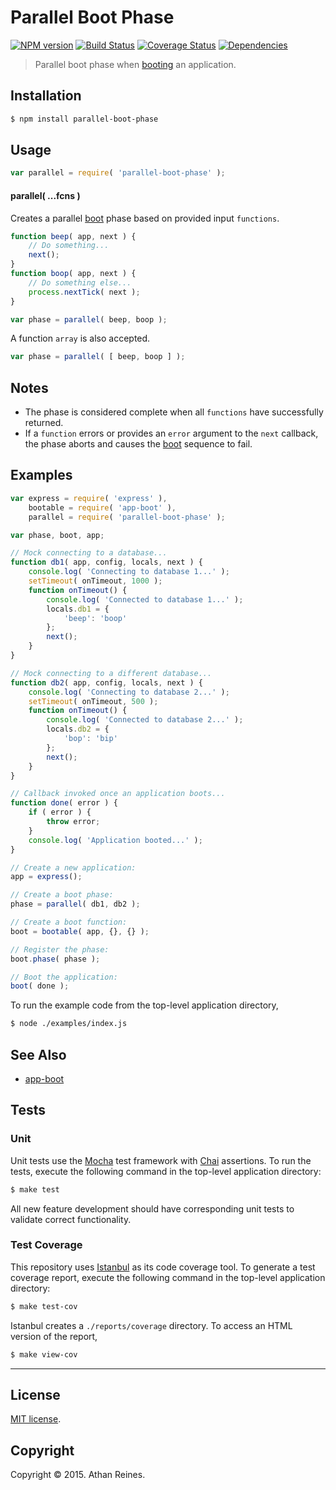 Parallel Boot Phase
===
[![NPM version][npm-image]][npm-url] [![Build Status][travis-image]][travis-url] [![Coverage Status][codecov-image]][codecov-url] [![Dependencies][dependencies-image]][dependencies-url]

> Parallel boot phase when [booting](https://github.com/kgryte/node-app-boot) an application.


## Installation

``` bash
$ npm install parallel-boot-phase
```


## Usage

``` javascript
var parallel = require( 'parallel-boot-phase' );
```

#### parallel( ...fcns )

Creates a parallel [boot](https://github.com/kgryte/node-app-boot) phase based on provided input `functions`.

``` javascript
function beep( app, next ) {
	// Do something...
	next();
}
function boop( app, next ) {
	// Do something else...
	process.nextTick( next );
}

var phase = parallel( beep, boop );
```

A function `array` is also accepted.

``` javascript
var phase = parallel( [ beep, boop ] );
```


## Notes

*	The phase is considered complete when all `functions` have successfully returned.
* 	If a `function` errors or provides an `error` argument to the `next` callback, the phase aborts and causes the [boot](https://github.com/kgryte/node-app-boot) sequence to fail.


## Examples

``` javascript
var express = require( 'express' ),
	bootable = require( 'app-boot' ),
	parallel = require( 'parallel-boot-phase' );

var phase, boot, app;

// Mock connecting to a database...
function db1( app, config, locals, next ) {
	console.log( 'Connecting to database 1...' );
	setTimeout( onTimeout, 1000 );
	function onTimeout() {
		console.log( 'Connected to database 1...' );
		locals.db1 = {
			'beep': 'boop'
		};
		next();
	}
}

// Mock connecting to a different database...
function db2( app, config, locals, next ) {
	console.log( 'Connecting to database 2...' );
	setTimeout( onTimeout, 500 );
	function onTimeout() {
		console.log( 'Connected to database 2...' );
		locals.db2 = {
			'bop': 'bip'
		};
		next();
	}
}

// Callback invoked once an application boots...
function done( error ) {
	if ( error ) {
		throw error;
	}
	console.log( 'Application booted...' );
}

// Create a new application:
app = express();

// Create a boot phase:
phase = parallel( db1, db2 );

// Create a boot function:
boot = bootable( app, {}, {} );

// Register the phase:
boot.phase( phase );

// Boot the application:
boot( done );
```

To run the example code from the top-level application directory,

``` bash
$ node ./examples/index.js
```


## See Also

-	[app-boot](https://github.com/kgryte/node-app-boot)


## Tests

### Unit

Unit tests use the [Mocha](http://mochajs.org/) test framework with [Chai](http://chaijs.com) assertions. To run the tests, execute the following command in the top-level application directory:

``` bash
$ make test
```

All new feature development should have corresponding unit tests to validate correct functionality.


### Test Coverage

This repository uses [Istanbul](https://github.com/gotwarlost/istanbul) as its code coverage tool. To generate a test coverage report, execute the following command in the top-level application directory:

``` bash
$ make test-cov
```

Istanbul creates a `./reports/coverage` directory. To access an HTML version of the report,

``` bash
$ make view-cov
```


---
## License

[MIT license](http://opensource.org/licenses/MIT).


## Copyright

Copyright &copy; 2015. Athan Reines.


[npm-image]: http://img.shields.io/npm/v/parallel-boot-phase.svg
[npm-url]: https://npmjs.org/package/parallel-boot-phase

[travis-image]: http://img.shields.io/travis/kgryte/node-parallel-boot-phase/master.svg
[travis-url]: https://travis-ci.org/kgryte/node-parallel-boot-phase

[codecov-image]: https://img.shields.io/codecov/c/github/kgryte/node-parallel-boot-phase/master.svg
[codecov-url]: https://codecov.io/github/kgryte/node-parallel-boot-phase?branch=master

[dependencies-image]: http://img.shields.io/david/kgryte/node-parallel-boot-phase.svg
[dependencies-url]: https://david-dm.org/kgryte/node-parallel-boot-phase

[dev-dependencies-image]: http://img.shields.io/david/dev/kgryte/node-parallel-boot-phase.svg
[dev-dependencies-url]: https://david-dm.org/dev/kgryte/node-parallel-boot-phase

[github-issues-image]: http://img.shields.io/github/issues/kgryte/node-parallel-boot-phase.svg
[github-issues-url]: https://github.com/kgryte/node-parallel-boot-phase/issues
